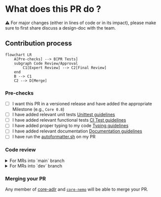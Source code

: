 # What does this PR do ?
<!-- Add a one line overview of what this PR aims to accomplish. -->

:warning: For major changes (either in lines of code or in its impact), please make sure to first share discuss a design-doc with the team.  

## Contribution process

```mermaid
flowchart LR
    A[Pre-checks] --> B[PR Tests]
    subgraph Code Review/Approval
        C1[Expert Review] --> C2[Final Review]
    end
    B --> C1
    C2 --> D[Merge]
```

### Pre-checks

- [ ] I want this PR in a versioned release and have added the appropriate Milestone (e.g., `Core 0.8`)
- [ ] I have added relevant unit tests [Unittest guidelines](https://adlr.gitlab-master-pages.nvidia.com/megatron-lm-wiki/testing_guide/unit_tests/)
- [ ] I have added relevant functional tests [CI Test guidelines](https://adlr.gitlab-master-pages.nvidia.com/megatron-lm-wiki/testing_guide/functional_tests/)
- [ ] I have added proper typing to my code [Typing guidelines](https://docs.python.org/3/library/typing.html)
- [ ] I have added relevant documentation [Documentation guidelines](https://adlr.gitlab-master-pages.nvidia.com/megatron-lm-wiki/documentation_guide/)
- [ ] I have run the [autoformatter.sh](https://adlr.gitlab-master-pages.nvidia.com/megatron-lm-wiki/testing_guide/formatting/#autoformattersh) on my PR

### Code review

<details>
<summary>For MRs into `main` branch</summary>

#### (Step 1): Add PR label `Expert Review`

#### (Step 2): Assign expert reviewers

Assign the expert reviewers that correspond to the areas the PR touches (if no match, assign someone from `DEFAULT`):

- Model:
  - [ ] Bert: `aot@nvidia.com`  
  - [ ] GPT: `ksanthanam@nvidia.com`
  - [ ] MoE: `akhattar@nvidia.com`, `vkorthikanti@nvidia.com`, `ykarnati@nvidia.com`, `shiqingf@nvidia.com`, `xiny@nvidia.com`, `zijiey@nvidia.com`
  - [ ] Multimodal: `trintamaki@nvidia.com`
  - [ ] Retro: `lmcafee@nvidia.com`
  - [ ] T5: `huvu@nvidia.com`
- Distributed:
  - [ ] Distributed Checkpointing: `skierat@nvidia.com`, `mblaz@nvidia.com`, `dpykhtar@nvidia.com`
  - [ ] Distributed optimizer: `slym@nvidia.com`
- [ ] Inference: `vkorthikanti@nvidia.com`
- [ ] Quantization and Inference (QAT): `chenhany@nvidia.com`
- Parallelism:
  - [ ] Context Parallelism: `boxiangw@nvidia.com`, `xren@nvidia.com`
  - [ ] Pipeline Parallelism: `xren@nvidia.com`  
- Transformer: `ksanthanam@nvidia.com`
- Post-training: `chenhany@nvidia.com`, `aanoosheh@nvidia.com`, `kmorabia@nvidia.com`
- [ ] Datasets: `jkamalu@nvidia.com`
- [ ] Tests:  okoenig, donghyukc, pagaray, chtruong
- [ ] __DEFAULT__: shanmugamr jcasper eharper okoenig

:warning: Only proceed to the next step once all reviewers have approved, merge-conflict are resolved and the CI is passing.  
Final Review might get declined if these requirements are not fulfilled.

#### (Step 3): Final Review

1. Add `Final Review` label
2. Assign

- ADLR: `jcasper@nvidia.com` || `dnarayanan@nvidia.com` || `vkorthikanti@nvidia.com`
- NeMo: `eharper@nvidia.com` || `shanmugamr@nvidia.com` || `ansubramania@nvidia.com` || `yuya@nvidia.com`

#### (Optional Step 4): Cherry-pick into release branch

If this PR also needs to be merged into `core_r*` release branches, after this PR has been merged, select `Cherry-pick` to open a new PR into the release branch.

</details>

<details>
<summary>For MRs into `dev` branch</summary>
The proposed review process for `dev` branch is under active discussion.

MRs are mergable after one approval by either `eharper@nvidia.com` or `zijiey@nvidia.com`.
</details>

### Merging your PR

Any member of [core-adlr](https://github.com/orgs/teams/NVIDIA/core-adlr) and [`core-nemo`](https://github.com/orgs/teams/NVIDIA/core-nemo) will be able to merge your PR.
